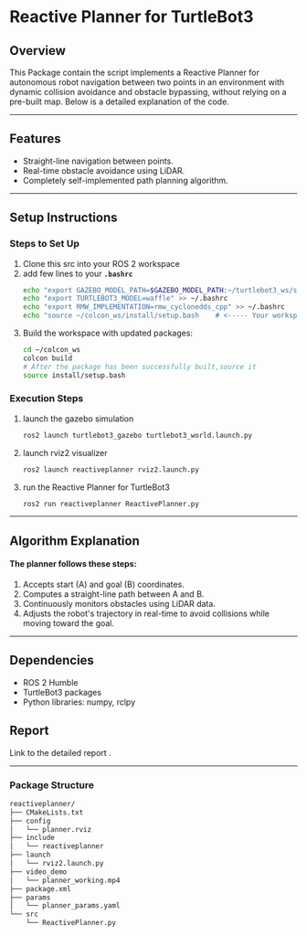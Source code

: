 # Reactive Planner for TurtleBot3

## **Overview**
This Package contain the script implements a Reactive Planner for autonomous robot navigation between two points in an environment with dynamic collision avoidance and obstacle bypassing, without relying on a pre-built map. Below is a detailed explanation of the code.

---


## **Features**
- Straight-line navigation between points.
- Real-time obstacle avoidance using LiDAR.
- Completely self-implemented path planning algorithm.

---

## **Setup Instructions**

### **Steps to Set Up**
1. Clone this src into your ROS 2 workspace
2. add few lines to your **`.bashrc`**
   ```bash
   echo "export GAZEBO_MODEL_PATH=$GAZEBO_MODEL_PATH:~/turtlebot3_ws/src/turtlebot3/turtlebot3_simulations/turtlebot3_gazebo/models" >> ~/.bashrc
   echo "export TURTLEBOT3_MODEL=waffle" >> ~/.bashrc
   echo "export RMW_IMPLEMENTATION=rmw_cyclonedds_cpp" >> ~/.bashrc
   echo "source ~/colcon_ws/install/setup.bash    # <----- Your workspace name" >> ~/.bashrc
   ```
3. Build the workspace with updated packages:
   ```bash
   cd ~/colcon_ws
   colcon build
   # After the package has been successfully built,source it
   source install/setup.bash
   ```
### **Execution Steps**
1. launch the gazebo simulation
   ```bash
   ros2 launch turtlebot3_gazebo turtlebot3_world.launch.py
   ```
2. launch rviz2 visualizer
   ```bash
   ros2 launch reactiveplanner rviz2.launch.py 
   ```
3. run the Reactive Planner for TurtleBot3
   ```bash
   ros2 run reactiveplanner ReactivePlanner.py 
   ```
---

## **Algorithm Explanation**

#### The planner follows these steps:
1. Accepts start (A) and goal (B) coordinates.
2. Computes a straight-line path between A and B.
3. Continuously monitors obstacles using LiDAR data.
4. Adjusts the robot's trajectory in real-time to avoid collisions while moving toward the goal.

---

## **Dependencies**

- ROS 2 Humble
- TurtleBot3 packages
- Python libraries: numpy, rclpy

## **Report**

Link to the detailed report .

---
### Package Structure
```bash
reactiveplanner/
├── CMakeLists.txt
├── config
│   └── planner.rviz
├── include
│   └── reactiveplanner
├── launch
│   └── rviz2.launch.py
├── video_demo
│   └── planner_working.mp4
├── package.xml
├── params
│   └── planner_params.yaml
└── src
    └── ReactivePlanner.py

```

